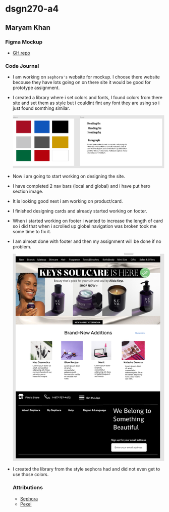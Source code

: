 # dsgn270-a4

## Maryam Khan

### Figma Mockup

- [GH repo]()

### Code Journal

- I am working on `sephora's` website for mockup. I choose there website becouse they have 
   lots going on on there site it would be good for prototype assignment.
- I created a library where i set colors and fonts, I found colors from there site and set them as style
   but i couldint fint any font they are using so i just found somthing similar.

    ![Libray style](assets/images/library.PNG)

- Now i am going to start working on designing the site.
- I have completed 2 nav bars (local and global) and i have put hero section image.
- It is looking good next i am working on product/card.
- I finished designing cards and already started working on footer.
- When i started working on footer i wanted to increase the length of card so i did that 
  when i scrolled up globel navigation was broken took me some time to fix it.
- I am almost done with footer and then my assignment will be done if no problem.

  ![Sephora Site Mockup](assets/images/work-in-process.PNG)
- I created the library from the style sephora had and did not even get to use those colors.

  ### Attributions

  - [Sephora](https://www.sephora.com/ca/en/)
  - [Pexel](https://www.pexels.com/search/cosmetics/)